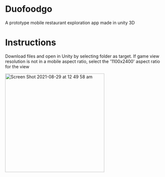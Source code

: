 # Duofoodgo
A prototype mobile restaurant exploration app made in unity 3D

# Instructions
Download files and open in Unity by selecting folder as target.
If game view resolution is not in a mobile aspect ratio, select the '1100x2400' aspect ratio for the view

<img width="321" alt="Screen Shot 2021-08-29 at 12 49 58 am" src="https://user-images.githubusercontent.com/85169456/131221950-c2f9d571-ba6f-4564-b16f-a19851c4b579.png">


